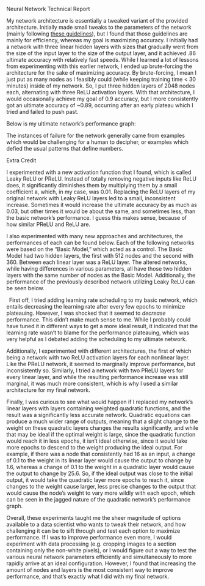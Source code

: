 ﻿Neural Network Technical Report

My network architecture is essentially a tweaked variant of the provided architecture. Initially made small tweaks to the parameters of the network (mainly following [these guidelines](https://stats.stackexchange.com/a/1097)), but I found that those guidelines are mainly for efficiency, whereas my goal is maximizing accuracy. I initially had a network with three linear hidden layers with sizes that gradually went from the size of the input layer to the size of the output layer, and it achieved .86 ultimate accuracy with relatively fast speeds. While I learned a lot of lessons from experimenting with this earlier network, I ended up brute-forcing the architecture for the sake of maximizing accuracy. By brute-forcing, I mean I just put as many nodes as I feasibly could (while keeping training time < 30 minutes) inside of my network. So, I put three hidden layers of 2048 nodes each, alternating with three ReLU activation layers. With that architecture, I would occasionally achieve my goal of 0.9 accuracy, but I more consistently got an ultimate accuracy of ~0.89, occurring after an early plateau which I tried and failed to push past.

Below is my ultimate network’s performance graph:



The instances of failure for the network generally came from examples which would be challenging for a human to decipher, or examples which defied the usual patterns that define numbers.







Extra Credit

I experimented with a new activation function that I found, which is called Leaky ReLU or PReLU. Instead of totally removing negative inputs like ReLU does, it significantly diminishes them by multiplying them by a small coefficient a, which, in my case, was 0.01. Replacing the ReLU layers of my original network with Leaky ReLU layers led to a small, inconsistent increase. Sometimes it would increase the ultimate accuracy by as much as 0.03, but other times it would be about the same, and sometimes less, than the basic network’s performance. I guess this makes sense, because of how similar PReLU and ReLU are.

I also experimented with many new approaches and architectures, the performances of each can be found below. Each of the following networks were based on the “Basic Model,” which acted as a control. The Basic Model had two hidden layers, the first with 512 nodes and the second with 360. Between each linear layer was a ReLU layer. The altered networks, while having differences in various parameters, all have those two hidden layers with the same number of nodes as the Basic Model. Additionally, the performance of the previously described network utilizing Leaky ReLU can be seen below.









` `First off, I tried adding learning rate scheduling to my basic network, which entails decreasing the learning rate after every few epochs to minimize plateauing. However, I was shocked that it seemed to *decrease* performance. This didn’t make much sense to me. While I probably could have tuned it in different ways to get a more ideal result, it indicated that the learning rate wasn’t to blame for the performance plateauing, which was very helpful as I debated adding the scheduling to my ultimate network. 

Additionally, I experimented with different architectures, the first of which being a network with two ReLU activation layers for each nonlinear layer. Like the PReLU network, it seemed to marginally improve performance, but inconsistently so. Similarly, I tried a network with two PReLU layers for every linear layer, and while the resulting performance increase was still marginal, it was much more consistent, which is why I used a similar architecture for my final network. 

Finally, I was curious to see what would happen if I replaced my network’s linear layers with layers containing weighted quadratic functions, and the result was a significantly less accurate network. Quadratic equations can produce a much wider range of outputs, meaning that a slight change to the weight on these quadratic layers changes the results significantly, and while that may be ideal if the optimal weight is large, since the quadratic function would reach it in less epochs, it isn’t ideal otherwise, since it would take more epochs to descend to the weight producing the ideal output. For example, if there was a node that consistently had 16 as an input, a change of 0.1 to the weight in its linear layer would cause the output to change by 1.6, whereas a change of 0.1 to the weight in a quadratic layer would cause the output to change by 25.6. So, if the ideal output was close to the initial output, it would take the quadratic layer more epochs to reach it, since changes to the weight cause larger, less precise changes to the output that would cause the node’s weight to vary more wildly with each epoch, which can be seen in the jagged nature of the quadratic network’s performance graph. 

Overall, these experiments taught me the sheer magnitude of options available to a data scientist who wants to tweak their network, and how challenging it can be to sift through and test each option to maximize performance. If I was to improve performance even more, I would experiment with data processing (e.g. cropping images to a section containing only the non-white pixels), or I would figure out a way to test the various neural network parameters efficiently and simultaneously to more rapidly arrive at an ideal configuration. However, I found that increasing the amount of nodes and layers is the most consistent way to improve performance, and that’s exactly what I did with my final network.
